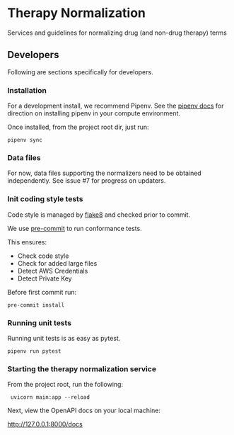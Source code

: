 # Therapy Normalization
Services and guidelines for normalizing drug (and non-drug therapy) terms

## Developers
Following are sections specifically for developers.

### Installation
For a development install, we recommend Pipenv. See the 
[pipenv docs](https://pipenv-fork.readthedocs.io/en/latest/#install-pipenv-today) 
for direction on installing pipenv in your compute environment.
 
Once installed, from the project root dir, just run:

```shell script
pipenv sync
```

### Data files
For now, data files supporting the normalizers need to be obtained independently.
See issue #7 for progress on updaters.

### Init coding style tests

Code style is managed by [flake8](https://github.com/PyCQA/flake8) and checked prior to commit.

We use [pre-commit](https://pre-commit.com/#usage) to run conformance tests.

This ensures:

* Check code style
* Check for added large files
* Detect AWS Credentials
* Detect Private Key

Before first commit run:

```
pre-commit install
```


### Running unit tests

Running unit tests is as easy as pytest.

```
pipenv run pytest
```

### Starting the therapy normalization service

From the project root, run the following:

```shell script
 uvicorn main:app --reload
```

Next, view the OpenAPI docs on your local machine: 

http://127.0.0.1:8000/docs
